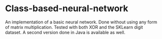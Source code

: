 # Class-based-neural-network
An implementation of a basic neural network. Done without using any form of matrix multiplication. Tested with both XOR and the SKLearn digit dataset. A second version done in Java is available as well.
